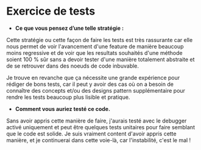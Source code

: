 # Exercice de tests

- **Ce que vous pensez d’une telle stratégie :**

Cette stratégie ou cette façon de faire les tests est très rassurante car elle nous permet de voir l'avancement d'une feature de manière beaucoup moins regressive et de voir que les resultats souhaités d'une méthode soient 100 % sûr sans a devoir tester d'une manière totalement abstraite et de se retrouver dans des noeuds de code inbuvable.

Je trouve en revanche que ça nécessite une grande expérience pour rédiger de bons tests, car il peut y avoir des cas où on a besoin de connaître des concepts et/ou des designs pattern supplémentaire pour rendre les tests beaucoup plus lisible et pratique.

- **Comment vous auriez testé ce code.**

Sans avoir appris cette manière de faire, j'aurais testé avec le debugger activé uniquement et peut être quelques tests unitaires pour faire semblant que le code est solide.
Je suis vraiment content d'avoir appris cette manière, et je continuerai dans cette voie-là, car l'instabilité, c'est le mal !